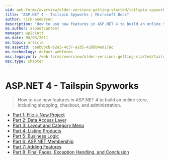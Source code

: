 ```yaml
---
uid: web-forms/overview/older-versions-getting-started/tailspin-spyworks/index
title: "ASP.NET 4 - Tailspin Spyworks | Microsoft Docs"
author: rick-anderson
description: "How to use new features in ASP.NET 4 to build an online store, including shopping, checkout, and administration."
ms.author: aspnetcontent
manager: wpickett
ms.date: 08/08/2011
ms.topic: article
ms.assetid: caeb0bcb-b2e3-4c37-a1d5-420bb4e917ac
ms.technology: dotnet-webforms
msc.legacyurl: /web-forms/overview/older-versions-getting-started/tailspin-spyworks
msc.type: chapter
---
```

ASP.NET 4 - Tailspin Spyworks
====================
> How to use new features in ASP.NET 4 to build an online store, including shopping, checkout, and administration.


- [Part 1: File-> New Project](tailspin-spyworks-part-1.md)
- [Part 2: Data Access Layer](tailspin-spyworks-part-2.md)
- [Part 3: Layout and Category Menu](tailspin-spyworks-part-3.md)
- [Part 4: Listing Products](tailspin-spyworks-part-4.md)
- [Part 5: Business Logic](tailspin-spyworks-part-5.md)
- [Part 6: ASP.NET Membership](tailspin-spyworks-part-6.md)
- [Part 7: Adding Features](tailspin-spyworks-part-7.md)
- [Part 8: Final Pages, Exception Handling, and Conclusion](tailspin-spyworks-part-8.md)
